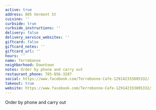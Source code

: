 ```yaml
---
active: true
address: 805 Vermont St
cuisine: ''
curbside: true
curbside_instructions: ''
delivery: false
delivery_service_websites: ''
giftcard: false
giftcard_notes: ''
giftcard_url: ''
hours: ''
name: Terrebonne
neighborhood: Downtown
notes: Order by phone and carry out
restaurant_phone: 785-856-3287
social: https://www.facebook.com/Terrebonne-Cafe-129142333805332/
takeout: true
website: https://www.facebook.com/Terrebonne-Cafe-129142333805332/
---
```


Order by phone and carry out